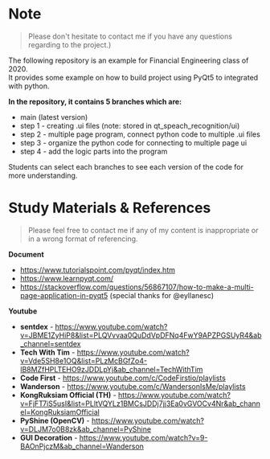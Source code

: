# Note

> Please don't hesitate to contact me if you have any questions regarding to the project.)  

The following repository is an example for Financial Engineering class of 2020.  
It provides some example on how to build project using PyQt5 to integrated with python.  
  
<b>In the repository, it contains 5 branches which are: </b>
 * main (latest version)
 * step 1 - creating .ui files (note: stored in qt_speach_recognition/ui)
 * step 2 - multiple page program, connect python code to multiple .ui files 
 * step 3 - organize the python code for connecting to multiple page ui
 * step 4 - add the logic parts into the program  
  
  Students can select each branches to see each version of the code for more understanding.  
    


# Study Materials & References  

> Please feel free to contact me if any of my content is inappropriate or in a wrong format of referencing. 

<b>Document</b>  
* https://www.tutorialspoint.com/pyqt/index.htm
* https://www.learnpyqt.com/  
* https://stackoverflow.com/questions/56867107/how-to-make-a-multi-page-application-in-pyqt5 (special thanks for @eyllanesc)  

<b>Youtube</b>  

* <b>sentdex</b> - https://www.youtube.com/watch?v=JBME1ZyHiP8&list=PLQVvvaa0QuDdVpDFNq4FwY9APZPGSUyR4&ab_channel=sentdex
* <b>Tech With Tim</b> - https://www.youtube.com/watch?v=Vde5SH8e1OQ&list=PLzMcBGfZo4-lB8MZfHPLTEHO9zJDDLpYj&ab_channel=TechWithTim
* <b>Code First</b> - https://www.youtube.com/c/CodeFirstio/playlists 
* <b>Wanderson</b> - https://www.youtube.com/c/WandersonIsMe/playlists
* <b>KongRuksiam Official (TH)</b> - https://www.youtube.com/watch?v=FjFT7iS5usI&list=PLltVQYLz1BMCsJDDj7jj3Ea0vGVOCv4Nr&ab_channel=KongRuksiamOfficial
* <b>PyShine (OpenCV)</b> - https://www.youtube.com/watch?v=DLJM7o0B8zk&ab_channel=PyShine
* <b>GUI Decoration</b> - https://www.youtube.com/watch?v=9-BAOnPjczM&ab_channel=Wanderson


